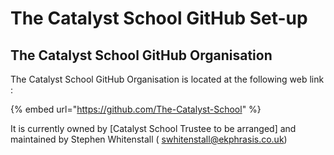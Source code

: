 # The Catalyst School GitHub Set-up

## The Catalyst School GitHub Organisation

The Catalyst School GitHub Organisation is located at the following web link :

{% embed url="https://github.com/The-Catalyst-School" %}

It is currently owned by \[Catalyst School Trustee to be arranged\] and maintained by Stephen Whitenstall \( [swhitenstall@ekphrasis.co.uk](mailto:swhitenstall@ekphrasis.co.uk)\)

